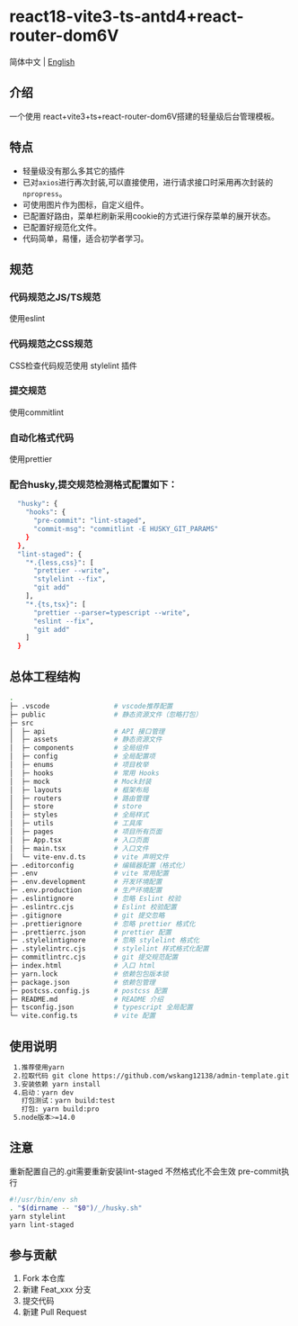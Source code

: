 # react18-vite3-ts-antd4+react-router-dom6V

简体中文 | [English](./README.en-US.md)

## 介绍

一个使用 react+vite3+ts+react-router-dom6V搭建的轻量级后台管理模板。

## 特点

- 轻量级没有那么多其它的插件
- 已对```axios```进行再次封装,可以直接使用，进行请求接口时采用再次封装的```npropress```。
- 可使用图片作为图标，自定义组件。
- 已配置好路由，菜单栏刷新采用cookie的方式进行保存菜单的展开状态。
- 已配置好规范化文件。
- 代码简单，易懂，适合初学者学习。

## 规范
### 代码规范之JS/TS规范
使用eslint
### 代码规范之CSS规范
CSS检查代码规范使用 stylelint 插件
### 提交规范
使用commitlint
### 自动化格式代码
使用prettier
### 配合husky,提交规范检测格式配置如下：
```bash
  "husky": {
    "hooks": {
      "pre-commit": "lint-staged",
      "commit-msg": "commitlint -E HUSKY_GIT_PARAMS"
    }
  },
  "lint-staged": {
    "*.{less,css}": [
      "prettier --write",
      "stylelint --fix",
      "git add"
    ],
    "*.{ts,tsx}": [
      "prettier --parser=typescript --write",
      "eslint --fix",
      "git add"
    ]
  }
 ```
## 总体工程结构
```bash
.
├─ .vscode                # vscode推荐配置
├─ public                 # 静态资源文件（忽略打包）
├─ src
│  ├─ api                 # API 接口管理
│  ├─ assets              # 静态资源文件
│  ├─ components          # 全局组件
│  ├─ config              # 全局配置项
│  ├─ enums               # 项目枚举
│  ├─ hooks               # 常用 Hooks
│  ├─ mock                # Mock封装
│  ├─ layouts             # 框架布局
│  ├─ routers             # 路由管理
│  ├─ store               # store
│  ├─ styles              # 全局样式
│  ├─ utils               # 工具库
│  ├─ pages               # 项目所有页面
│  ├─ App.tsx             # 入口页面
│  ├─ main.tsx            # 入口文件
│  └─ vite-env.d.ts       # vite 声明文件
├─ .editorconfig          # 编辑器配置（格式化）
├─ .env                   # vite 常用配置
├─ .env.development       # 开发环境配置
├─ .env.production        # 生产环境配置
├─ .eslintignore          # 忽略 Eslint 校验
├─ .eslintrc.cjs          # Eslint 校验配置
├─ .gitignore             # git 提交忽略
├─ .prettierignore        # 忽略 prettier 格式化
├─ .prettierrc.json       # prettier 配置
├─ .stylelintignore       # 忽略 stylelint 格式化
├─ .stylelintrc.cjs       # stylelint 样式格式化配置
├─ commitlintrc.cjs       # git 提交规范配置
├─ index.html             # 入口 html
├─ yarn.lock              # 依赖包包版本锁
├─ package.json           # 依赖包管理
├─ postcss.config.js      # postcss 配置
├─ README.md              # README 介绍
├─ tsconfig.json          # typescript 全局配置
└─ vite.config.ts         # vite 配置

```
## 使用说明
```bash
 1.推荐使用yarn
 2.拉取代码 git clone https://github.com/wskang12138/admin-template.git
 3.安装依赖 yarn install
 4.启动：yarn dev
   打包测试：yarn build:test
   打包: yarn build:pro
 5.node版本>=14.0
```
## 注意
重新配置自己的.git需要重新安装lint-staged 不然格式化不会生效
pre-commit执行
```bash
#!/usr/bin/env sh
. "$(dirname -- "$0")/_/husky.sh"
yarn stylelint
yarn lint-staged
```

## 参与贡献

1.  Fork 本仓库
2.  新建 Feat_xxx 分支
3.  提交代码
4.  新建 Pull Request
